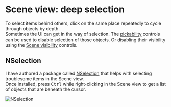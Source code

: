 # Scene view: deep selection
To select items behind others, click on the same place repeatedly to cycle through objects by depth.  
Sometimes the UI can get in the way of selection. The [pickability](Selection.md) controls can be used to disable selection of those objects. Or disabling their visibility using the [Scene visibility](Visibility.md) controls.  

## NSelection

I have authored a package called [NSelection](https://github.com/vertxxyz/NSelection) that helps with selecting troublesome items in the Scene view.  
Once installed, press <kbd>Ctrl</kbd> while right-clicking in the Scene view to get a list of objects that are beneath the cursor.  

![NSelection](https://vertx.xyz/Images/NSelection/nSelection4.gif)  
